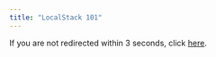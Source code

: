```yaml
---
title: "LocalStack 101"
---
```


<!DOCTYPE html>
<html>
    <head>
     <meta charset="UTF-8" />
     <meta http-equiv="refresh" content="0; URL=https://youtube.com/playlist?list=PLTew28KOwGxPqbkFiW518eeIfiV495bm0&si=SYvDQ9eJm_zZv03t" />
   </head>
   <body>
     <p>If you are not redirected within 3 seconds, click <a href="https://youtube.com/playlist?list=PLTew28KOwGxPqbkFiW518eeIfiV495bm0&si=SYvDQ9eJm_zZv03t">here</a>.</p>
   </body>
</html>
